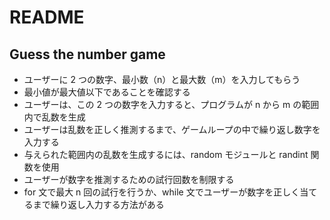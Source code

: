 # README
## Guess the number game
- ユーザーに 2 つの数字、最小数（n）と最大数（m）を入力してもらう
- 最小値が最大値以下であることを確認する
- ユーザーは、この 2 つの数字を入力すると、プログラムが n から m の範囲内で乱数を生成
- ユーザーは乱数を正しく推測するまで、ゲームループの中で繰り返し数字を入力する
- 与えられた範囲内の乱数を生成するには、random モジュールと randint 関数を使用
- ユーザーが数字を推測するための試行回数を制限する
- for 文で最大 n 回の試行を行うか、while 文でユーザーが数字を正しく当てるまで繰り返し入力する方法がある